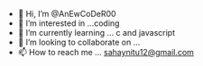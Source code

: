 - 👋 Hi, I’m @AnEwCoDeR00
- 👀 I’m interested in ...coding
- 🌱 I’m currently learning ... c and javascript
- 💞️ I’m looking to collaborate on ...
- 📫 How to reach me ... sahaynitu12@gmail.com

<!---
AnEwCoDeR00/AnEwCoDeR00 is a ✨ special ✨ repository because its `README.md` (this file) appears on your GitHub profile.
You can click the Preview link to take a look at your changes.
--->
